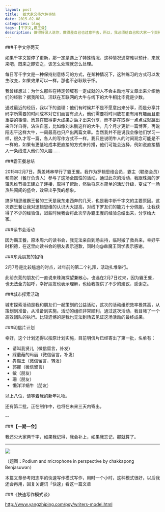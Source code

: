 ```yaml
---
layout: post
title:  给大家交待六件事情
date: 2015-02-08
categories: blog
tags: [千字文,霸王餐]
description: 做得好没人说你，做得差自己也过意不去，所以，我必须给自己和大家一个交待。
---
```


###千字文停两天

如果千字文暂停了更新，那一定是遇上了特殊情况，这种情况通常难以预计，来就来吧，既来之即安之，该怎么处理就怎么处理。

每日写千字文是一种保持刻意练习的方式，在某种情况下，这种练习的方式可以发生改变，如果效果可以一样，那也不必耿耿于怀。

我曾经想过：为什么那些在特定领域有一定成就的人不会主动地写文章出来介绍他们的经验？据我所知，活跃在互联网的大牛与线下的大牛相比毕竟是少数。

通过最近的经历，我以下的道理：他们有时候并不是不愿意出来分享，而是分享并码字所需要的时间成本对它们而言有点大，他们需要将时间放在更有用有趣而且更重要的事情，愿意在取得更大成果之后才出来分享，而不是在取得一点点成就跳出来洋洋自得，沾沾自喜，比如像刘未鹏这样的大牛，几个月才更新一篇博客，再说阳志平这样大牛，一周最高也只产出两篇文章。当然我并不是说我会像他们学习一样，很久才写一篇，各人的写作方式不一样，我只是说明牛人的时间观念可能是不一样的，如果有更低地成本更直接的方式来传播，他们可能会选择，例如说直接插入一条线进入他们的大脑……

###霸王餐总结

2015年2月7日，黄盖烤串举行了霸王餐。我作为罗辑思维会员，霸主（联络会员）和商家（餐厅负责人）参与了这场全国性的活动。通过此次的活动，我跟珠海的罗辑思维节操王建立了连接，取得了帮助，然后将原本简单的活动升级，变成了一场热热闹闹的盛会，效果出乎我的想象。

搞罗辑思维霸王餐的三天是我东走西奔的几天，也是我中断千字文的主要原因。这次霸王餐让我对逻辑思维的认识大大提高，对线下罗友们的能力十分佩服，让我获得了不少的经验值，迟些时候我会将此次举办霸王餐的经验总结出来，分享给大家。

###读书会活动

因为霸王餐，原本周六的读书会，我无法亲自到场主持，临时搬了救兵来，幸好平时积德，在这里向读书会的朋友表示道歉，同时向@犇魔王同学表示感谢。

###东莞朋友的招待

2月7号是比较尴尬的时点，过年前的第二个礼拜，活动扎堆举行。

此前东莞的朋友们一直说来珠海探望兼散心，也选在2月7日过来，因为霸王餐，也无法全力招呼，幸好朋友也表示理解，也给我提供了不少的建议，感谢之。

###城市探索活动

城市探索活动是我和朋友们一起策划的公益活动，这次的活动组织效率极其高，从策划到准备，从准备到实施，活动的组织非常顺利，通过这次活动，我目睹了一个高效团队的执行。比较遗憾的是我也无法到场去见证这场活动的最终成果。

###明信片计划

幸好，这个计划还得以按原计划实施，目前明信片已经寄出了第一批，名单有：

- 请叫我贤儿（微信留言，补发）
- 踩蘑菇的玛丽（微信留言，补发）
- 犇魔王（微信留言，转发）
- 郭娜（微信留言）
- 敏（朋友）
- 珊（朋友）
- 懒洋洋蜗牛（朋友）

以上八位，请等着我的新年礼物。

还有第二批，正在制作中，也将在未来三天内寄出。


--

###**【一期一会】**

我还欠大家两千字，如果我记得，我会补上，如果我忘记，那就算了。

----


![](http://7d9mjz.com1.z0.glb.clouddn.com/2014-12-15.jpg)

（题图：Podium and microphone in perspective  by chakkapong Benjasuwan）

本篇文章参考阳志平的快速写作模式写作，用时一个小时，这种模式很好，以后我还会再用，回复关键词「快速」看这一篇文章

###《快速写作模式谈》

http://www.yangzhiping.com/psy/writers-model.html



